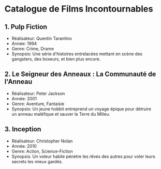 # Catalogue de Films Incontournables

## 1. Pulp Fiction

- Réalisateur: Quentin Tarantino
- Année: 1994
- Genre: Crime, Drame
- Synopsis: Une série d'histoires entrelacées mettant en scène des gangsters, des boxeurs, et bien plus encore.

## 2. Le Seigneur des Anneaux : La Communauté de l'Anneau

- Réalisateur: Peter Jackson
- Année: 2001
- Genre: Aventure, Fantaisie
- Synopsis: Un jeune hobbit entreprend un voyage épique pour détruire un anneau maléfique et sauver la Terre du Milieu.

## 3. Inception

- Réalisateur: Christopher Nolan
- Année: 2010
- Genre: Action, Science-Fiction
- Synopsis: Un voleur habile pénètre les rêves des autres pour voler leurs secrets les mieux gardés.
